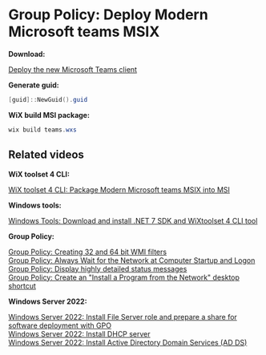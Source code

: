 # Group Policy: Deploy Modern Microsoft teams MSIX

<b>Download:</b>

[Deploy the new Microsoft Teams client](https://learn.microsoft.com/en-us/microsoftteams/new-teams-vdi-requirements-deploy#deploy-the-new-microsoft-teams-client)

<b>Generate guid:</b>

```powershell
[guid]::NewGuid().guid
```

<b>WiX build MSI package:</b>

```powershell
wix build teams.wxs
```

## Related videos

<b>WiX toolset 4 CLI:</b>

[WiX toolset 4 CLI: Package Modern Microsoft teams MSIX into MSI]() <br />

<b>Windows tools:</b>

[Windows Tools: Download and install .NET 7 SDK and WiXtoolset 4 CLI tool](https://youtu.be/ukrIlmadTjw) <br />

<b>Group Policy:</b>

[Group Policy: Creating 32 and 64 bit WMI filters](https://youtu.be/ffBIiQaVXGM) <br />
[Group Policy: Always Wait for the Network at Computer Startup and Logon](https://youtu.be/8BF0rU7peNk) <br />
[Group Policy: Display highly detailed status messages](https://youtu.be/2LB51n4O1Lk) <br />
[Group Policy: Create an "Install a Program from the Network" desktop shortcut](https://youtu.be/s_pMiG0F0ho) <br />

<b>Windows Server 2022:</b>

[Windows Server 2022: Install File Server role and prepare a share for software deployment with GPO](https://youtu.be/jEWSdC2qwyA) <br />
[Windows Server 2022: Install DHCP server](https://youtu.be/8n0MD9stQis) <br />
[Windows Server 2022: Install Active Directory Domain Services (AD DS)](https://youtu.be/1cYewbW3Tl0) <br />
